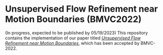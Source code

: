 # Unsupervised Flow Refinement near Motion Boundaries (BMVC2022)
(In progress, expected to be published by 05/19/2023) This repository contains the implementation of our paper titled [*Unsupervised Flow Refinement near Motion Boundaries*](https://arxiv.org/abs/2208.02305), which has been accepted by BMVC-2022.

